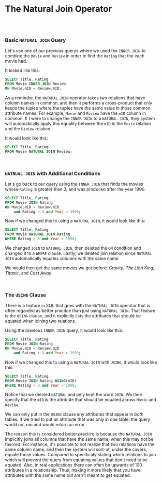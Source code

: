 # The Natural Join Operator

<br>
<br>

### Basic `NATURAL JOIN` Query

Let's use one of our previous querys where we used the `INNER JOIN` to combine the `Movie` and `Review` in order to find the `Rating` that the each movie had.

It looked like this:

```sql
SELECT Title, Rating
FROM Movie INNER JOIN Review
ON Movie.mID = Review.mID;
```

As a reminder, the `NATURAL JOIN` operator takes two relations that have column names in common, and then it performs a cross-product that only keeps the tuples where the tuples have the same value in those common attribute names. For example, `Movie` and `Review` have the `mID` column in common. If I were to change the `INNER JOIN` to a `NATURAL JOIN`, they system will automatically apply this equality between the `mID` in the `Movie` relation and the `Review` relation.

It would look like this:

```sql
SELECT Title, Rating
FROM Movie NATURAL JOIN Review;
```

<br>

### `NATRUAL JOIN` with Additional Conditions

Let's go back to our query using the `INNER JOIN` that finds the movies whose `Rating` is greater than 3, and was produced after the year 1990.

```sql
SELECT Title, Rating
FROM Movie JOIN Rating
ON Movie.mID = Review.mID
    and Rating > 3 and Year > 1990;
```

Now if we changed this to using a `NATURAL JOIN`, it would look like this:

```sql
SELECT Title, Rating
FROM Movie NATURAL JOIN Rating
WHERE Rating > 3 and Year > 1990;
```

We changed `JOIN` to `NATURAL JOIN`, then deleted the `ON` condition and changed it to a `WHERE` clause. Lastly, we deleted join relation since `NATURAL JOIN` automatically equates columns with the same name.

We would then get the same movies we got before: *Gravity*, *The Lion King*, *Titanic*, and *Cast Away*.

<br>

### The `USING` Clause

There is a feature in SQL that goes with the `NATURAL JOIN` operator that is often regarded as better practice than just using `NATURAL JOIN`. That feature is the `USING` clause, and it explicitly lists the attributes that should be equated when joining two relations.

Using the previous `INNER JOIN` query, it would look like this:

```sql
SELECT Title, Rating
FROM Movie JOIN Rating
ON Movie.mID = Review.mID
    and Rating > 3 and Year > 1990;
```

Now if we changed this to using a `NATURAL JOIN` with `USING`, it would look like this:

```sql
SELECT Title, Rating
FROM Movie JOIN Rating USING(mID)
WHERE Rating > 3 and Year > 1990;
```

Notice that we deleted `NATURAL` and only kept the word `JOIN`. We then specify that the `mID` is the attribute that should be equated across `Movie` and `Review`.

We can only put in the `USING` clause any attributes that appear in *both* tables. If we tried to put an attribute that was only in one table, the query would not run and would return an error.

The reason this is considered better practice is because the `NATURAL JOIN` implicitly joins all columns that have the same name, when this may not be favored. For instance, it's possible to not realize that two relations have the same column name, and then the system will sort-of, under the covers, equate those values. Compared to specificaly stating which relations to join which will prevent the query from equating values that don't need to be equated. Also, in real applications there can often be upwards of 100 attributes in a relationship. Thus, making it more likely that you have attributes with the same name but aren't meant to get equated.
